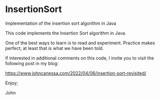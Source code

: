 # InsertionSort
Implementation of the insertion sort algorithm in Java

This code implements the Insertion Sort algorithm in Java.

One of the best ways to learn is to read and experiment.
Practice makes perfect; at least that is what we have been told.

If interested in additional comments on this code, I invite you
to visit the following post in my blog:

https://www.johncanessa.com/2022/04/06/insertion-sort-revisited/

Enjoy;

John
